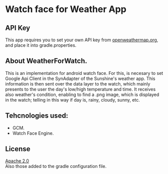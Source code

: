Watch face for Weather App
==========================

API Key
-------
This app requires you to set your own API key from [openweathermap.org](openweathermap.org), and place it into gradle.properties.

## About WeatherForWatch.
This is an implementation for android watch face. For this, is necesary to set Google Api Client in the SynAdapter of the Sunshine's weather app. This information is then sent over the data layer to the watch, which mainly presents to the user the day's low/high temperature and time.
It receives also weather's condition, enabling to find a .png image, which is displayed in the watch; telling in this way if day is, rainy, cloudy, sunny, etc.

## Tehcnologies used:
- GCM.
- Watch Face Engine.


## License

[Apache 2.0](https://svn.apache.org/viewvc/httpd/httpd/trunk/LICENSE?view=markup)  
Also those added to the gradle configuration file.
